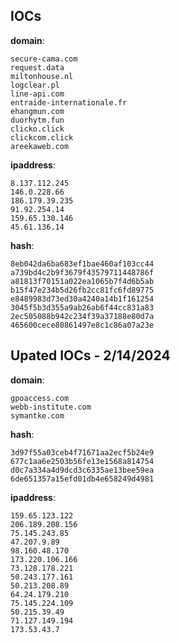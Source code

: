 
## IOCs

__domain__:

```text
secure-cama.com
request.data
miltonhouse.nl
logclear.pl
line-api.com
entraide-internationale.fr
ehangmun.com
duorhytm.fun
clicko.click
clickcom.click
areekaweb.com
```
__ipaddress__:

```text
8.137.112.245
146.0.228.66
186.179.39.235
91.92.254.14
159.65.130.146
45.61.136.14
```
__hash__:

```text
8eb042da6ba683ef1bae460af103cc44
a739bd4c2b9f3679f43579711448786f
a81813f70151a022ea1065b7f4d6b5ab
b15f47e234b5d26fb2cc81fc6fd89775
e8489983d73ed30a4240a14b1f161254
3045f5b3d355a9ab26ab6f44cc831a83
2ec505088b942c234f39a37188e80d7a
465600cece80861497e8c1c86a07a23e
```


## Upated IOCs - 2/14/2024
__domain__:

```text
gpoaccess.com 
webb-institute.com 
symantke.com 
```
__hash__:

```text
3d97f55a03ceb4f71671aa2ecf5b24e9
677c1aa6e2503b56fe13e1568a814754 
d0c7a334a4d9dcd3c6335ae13bee59ea
6de651357a15efd01db4e658249d4981
```
__ipaddress__:

```text
159.65.123.122
206.189.208.156 
75.145.243.85 
47.207.9.89 
98.160.48.170 
173.220.106.166 
73.128.178.221 
50.243.177.161 
50.213.208.89 
64.24.179.210 
75.145.224.109 
50.215.39.49 
71.127.149.194 
173.53.43.7 
```

